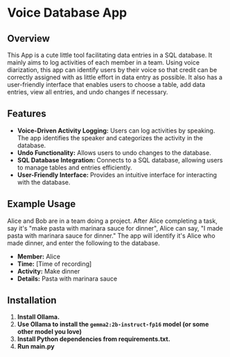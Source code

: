 # Voice Database App

## Overview
This App is a cute little tool facilitating data entries in a SQL database. It mainly aims to log activities of each member in a team. Using voice diarization, this app can identify users by their voice so that credit can be correctly assigned with as little effort in data entry as possible. It also has a user-friendly interface that enables users to choose a table, add data entries, view all entries, and undo changes if necessary.

## Features
- **Voice-Driven Activity Logging:** Users can log activities by speaking. The app identifies the speaker and categorizes the activity in the database.
- **Undo Functionality:** Allows users to undo changes to the database.
- **SQL Database Integration:** Connects to a SQL database, allowing users to manage tables and entries efficiently.
- **User-Friendly Interface:** Provides an intuitive interface for interacting with the database.

## Example Usage
Alice and Bob are in a team doing a project. After Alice completing a task, say it's "make pasta with marinara sauce for dinner", Alice can say, "I made pasta with marinara sauce for dinner." The app will identify it's Alice who made dinner, and enter the following to the database.
- **Member:** Alice
- **Time:** [Time of recording]
- **Activity:** Make dinner
- **Details:** Pasta with marinara sauce

## Installation
1. **Install Ollama.**
2. **Use Ollama to install the `gemma2:2b-instruct-fp16` model (or some other model you love)**
3. **Install Python dependencies from requirements.txt.**
4. **Run main.py**
